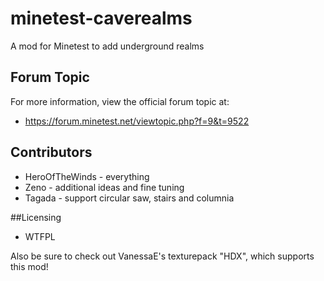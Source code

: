 # minetest-caverealms

A mod for Minetest to add underground realms

## Forum Topic
For more information, view the official forum topic at:
- https://forum.minetest.net/viewtopic.php?f=9&t=9522

## Contributors
- HeroOfTheWinds - everything
- Zeno - additional ideas and fine tuning
- Tagada - support circular saw, stairs and columnia

##Licensing
- WTFPL

Also be sure to check out VanessaE's texturepack "HDX", which supports this mod!
